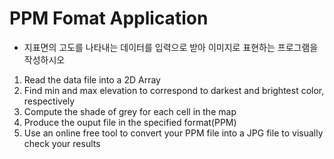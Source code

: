 # PPM Fomat Application
* 지표면의 고도를 나타내는 데이터를 입력으로 받아 이미지로 표현하는 프로그램을 작성하시오
1. Read the data file into a 2D Array
2. Find min and max elevation to correspond to darkest and brightest color, respectively
3. Compute the shade of grey for each cell in the map
4. Produce the ouput file in the specified format(PPM)
5. Use an online free tool to convert your PPM file into a JPG file to visually check your results
